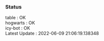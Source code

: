 ### Status


table : OK  
hogwarts : OK  
icy-bot : OK  
Latest Update : 2022-06-09 21:06:19.138348
